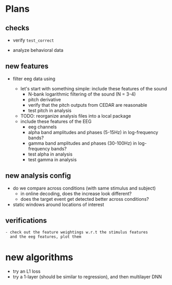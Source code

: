 
# Plans

## checks
+ verify `test_correct`

+ analyze behavioral data

## new features
- filter eeg data using 
  - let's start with something simple: include these features of the sound
    + N-bank logarithmic filtering of the sound (N = 3-4)
    + pitch derivative
    - verify that the pitch outputs from CEDAR are reasonable
    - test pitch in analysis

  + TODO: reorganize analysis files into a local package
  - include these features of the EEG
    + eeg channels
    + alpha band amplitudes and phases (5-15Hz) in log-frequency bands?
    + gamma band amplitudes and phases (30-100Hz) in log-frequency bands?
    - test alpha in analysis
    - test gamma in analysis

## new analysis config
- do we compare across conditions (with same stimulus and subject)
    - in online decoding, does the increase look different?
    - does the target event get detected better across conditions?
- static windows around locations of interest

## verifications
    - check out the feature weightings w.r.t the stimulus features
      and the eeg features, plot them

# new algorithms
- try an L1 loss
- try a 1-layer (should be similar to regression), and then multilayer DNN
